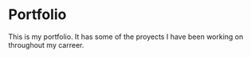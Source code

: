 # Portfolio
This is my portfolio. It has some of the proyects I have been working on throughout my carreer.
